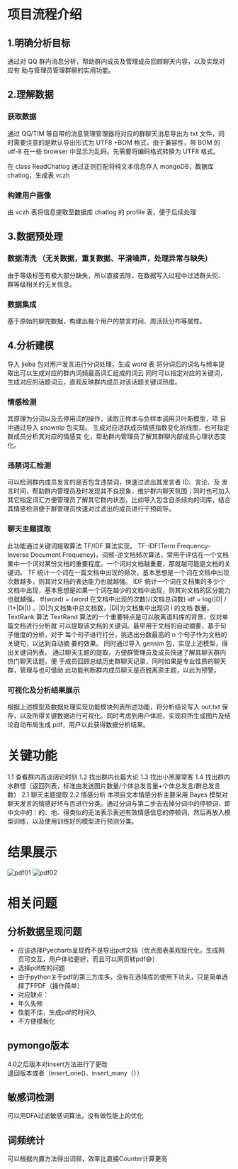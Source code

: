 # 项目流程介绍  
## 1.明确分析目标 
通过对 QQ 群内消息分析，帮助群内成员及管理成员回顾聊天内容，以及实现对应有 助与管理员管理群聊的实用功能。 
## 2.理解数据 
### 获取数据
通过 QQ/TIM 等自带的消息管理管理器将对应的群聊天消息导出为 txt 文件，同时需要注意的是默认导出形式为 UTF8 +BOM 格式，由于兼容性，带 BOM 的 utf-8 
在一些 browser 中显示为乱码。先需要将编码格式转换为 UTF8 格式。 
 
在 class ReadChatlog 
通过正则匹配将纯文本信息存入 mongoDB，数据库 chatlog，生成表 vczh
### 构建用户画像
由 vczh 表将信息提取至数据库 chatlog 的 profile 表，便于后续处理 
## 3.数据预处理
### 数据清洗 （无关数据，重复数据、平滑噪声，处理异常与缺失）
由于等级标签有极大部分缺失，所以直接去除，在数据写入过程中过滤群头衔、
群等级相关的无关信息。
### 数据集成
基于原始的聊完数据，构建出每个用户的禁言时间、周活跃分布等属性。
## 4.分析建模
导入 jieba 包对用户发言进行分词处理，生成 word 表 
将分词后的词名与频率提取出可以生成对应的群内词频最高词汇组成的词云 
同时可以指定对应的关键词，生成对应的话题词云，直观反映群内成员对该话题关键词热度。
### 情感检测
其原理为分词以及去停用词的操作，读取正样本与负样本调用贝叶斯模型，项
目中通过导入 snownlp 包实现。 
生成对应活跃成员情感指数变化折线图，也可指定群成员分析其对应的情感变
化，帮助群内管理员了解其群聊内部成员心理状态变化。
### 违禁词汇检测
可以检测群内成员发言的是否包含违禁词，快速过滤出其发言者 ID、言论、及
发言时间，帮助群内管理员及时发现其不良现象，维护群内聊天氛围；同时也可加入其它指定词汇方便管理员了解其它群内状态，比如导入包含自杀倾向的词库，结合其情感检测便于群管理员快速对过滤出的成员进行干预疏导。
### 聊天主题提取
此功能通过关键词提取算法 TF/IDF 算法实现。 
TF-IDF(Term Frequency-Inverse Document Frequency)，词频-逆文档频次算法，常用于评估在一个文档集中一个词对某份文档的重要程度。一个词对文档越重要，那就越可能是文档的关键词。 
TF 统计一个词在一篇文档中出现的频次，基本思想是一个词在文档中出现次数越多，则其对文档的表达能力也就越强。 
IDF 统计一个词在文档集的多少个文档中出现，基本思想是如果一个词在越少的文档中出现，则其对文档的区分能力也就越强。 
tf(word) = (word 在文档中出现的次数)/(文档总词数) 
idf = log(|D| / (1+|Di|)) 。|D|为文档集中总文档数，|Di|为文档集中出现词 i 的文档
数量。 
TextRank 算法 
TextRand 算法的一个重要特点是可以脱离语料库的背景，仅对单篇文档进行分析就
可以提取该文档的关键词。最早用于文档的自动摘要，基于句子维度的分析，对于
每个句子进行打分，挑选出分数最高的 n 个句子作为文档的关键句，以达到自动摘
要的效果。 
同时通过导入 gensim 包，实现上述模型，得出关键词列表。 
通过聊天主题的提取，方便群管理员及成员快速了解其聊天群内热门聊天话题，便
于成员回顾总结历史群聊天记录，同时如果是专业性质的聊天群，管理与也可借助
此功能判断群内成员聊天是否脱离原主题，以此为预警。
### 可视化及分析结果展示
根据上述模型及数据处理实现功能模块列表所述功能，将分析结论写入 out.txt 保存，以及所得关键数据进行可视化。同时考虑到用户体验，实现将所生成图片及结论自动布局生成 pdf，用户以此获得数据分析结果。
# 关键功能
1.1 查看群内高谈阔论时刻
1.2 找出群内长篇大论
1.3 找出小黑屋常客
1.4 找出群内水群怪（返回列表，标准由发送图片数量/个体总发言量+个体总发言/群总发言数）
2.1 聊天主题提取
2.2 情感分析
本项目文本情感分析主要采用 Bayes 模型对聊天发言的情感好坏与否进行分类。通过分词与第二步去去掉分词中的停顿词，即中文中的：的、地、得类似的无法表示表述有效情感信息的停顿词，然后再放入模型训练，以及使用训练好的模型进行预测分类。
# 结果展示
![pdf01](./assets/01.png)
![pdf02](./assets/02.png)
# 相关问题
## 分析数据呈现问题  
* 应该选择Pyecharts呈现而不是导出pdf文档（优点图表美观现代化，生成网页可交互，用户体验更好，而且可以网页转pdf😅）  
* 选择pdf库的问题  
 * 由于python关于pdf的第三方库多，没有在选择库的使用下功夫，只是简单选择了FPDF（操作简单）  
 * 对应缺点：  
 * 年久失修  
 * 性能不佳，生成pdf的时间久  
 * 不方便模板化  
## pymongo版本    
4.0之后版本对insert方法进行了更改    
退回版本或者（insert_one()、insert_many（））  
## 敏感词检测    
可以用DFA过滤敏感词算法，没有做性能上的优化  
## 词频统计   
可以根据内置方法得出词频，效率比直接Counter计算更高
